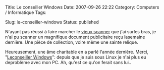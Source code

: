 Title: Le conseiller Windows
Date: 2007-09-26 22:22
Category: Computers / Informatique
Tags: <?xml version="1.0" encoding="utf-8"?>

Slug: le-conseiller-windows
Status: published

N'ayant pas réussi à faire marcher le [vieux scanner](\%22/post/2007/02/20/AGFA-Snapscan-1212p-and-Linux\%22) que j'ai surles bras, je n'ai pu scanner un magnifique document publicitaire reçu lasemaine dernière. Une pièce de collection, voire même une sainte relique.  
  
Heureusement, une âme charitable en a parlé l'année dernière. Merci, "[Leconseiller Windows](\%22http://www.estvideo.net/dew/index/2006/03/01/661-non-ce-nest-pas-encore-le-1er-avril\%22)": depuis que je suis sous Linux je n'ai plus eu deproblème avec mon PC. Ah, qu'est ce qu'on ferait sans lui..
